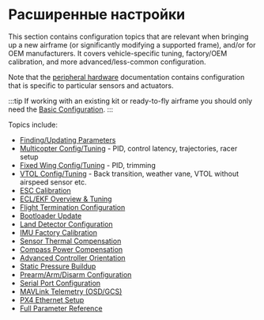 # Расширенные настройки

This section contains configuration topics that are relevant when bringing up a new airframe (or significantly modifying a supported frame), and/or for OEM manufacturers. It covers vehicle-specific tuning, factory/OEM calibration, and more advanced/less-common configuration.

Note that the [peripheral hardware](../peripherals/README.md) documentation contains configuration that is specific to particular sensors and actuators.

:::tip
If working with an existing kit or ready-to-fly airframe you should only need the [Basic Configuration](../config/README.md). :::

Topics include:

- [Finding/Updating Parameters](../advanced_config/parameters.md)
- [Multicopter Config/Tuning](../config_mc/README.md) - PID, control latency, trajectories, racer setup
- [Fixed Wing Config/Tuning](../config_fw/README.md) - PID, trimming
- [VTOL Config/Tuning](../config_vtol/README.md) - Back transition, weather vane, VTOL without airspeed sensor etc.
- [ESC Calibration](../advanced_config/esc_calibration.md)
- [ECL/EKF Overview & Tuning](../advanced_config/tuning_the_ecl_ekf.md)
- [Flight Termination Configuration](../advanced_config/flight_termination.md)
- [Bootloader Update](../advanced_config/bootloader_update.md)
- [Land Detector Configuration](../advanced_config/land_detector.md)
- [IMU Factory Calibration](../advanced_config/imu_factory_calibration.md)
- [Sensor Thermal Compensation](../advanced_config/sensor_thermal_calibration.md)
- [Compass Power Compensation](../advanced_config/compass_power_compensation.md)
- [Advanced Controller Orientation](../advanced_config/advanced_flight_controller_orientation_leveling.md)
- [Static Pressure Buildup](../advanced_config/static_pressure_buildup.md)
- [Prearm/Arm/Disarm Configuration](../advanced_config/prearm_arm_disarm.md)
- [Serial Port Configuration](../peripherals/serial_configuration.md)
- [MAVLink Telemetry (OSD/GCS)](../peripherals/mavlink_peripherals.md)
- [PX4 Ethernet Setup](../advanced_config/ethernet_setup.md)
- [Full Parameter Reference](../advanced_config/parameter_reference.md)

